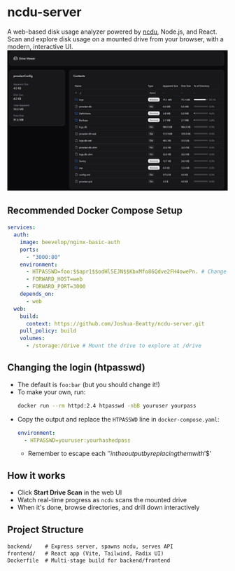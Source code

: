 # ncdu-server

A web-based disk usage analyzer powered by [ncdu](https://dev.yorhel.nl/ncdu), Node.js, and React. Scan and explore disk usage on a mounted drive from your browser, with a modern, interactive UI.
![Screenshot of the web UI Drive Navigator](./assets/image.png?)

## Recommended Docker Compose Setup

```yaml
services:
  auth:
    image: beevelop/nginx-basic-auth
    ports:
      - "3000:80"
    environment:
      - HTPASSWD=foo:$$apr1$$odHl5EJN$$KbxMfo86Qdve2FH4owePn. # Change this
      - FORWARD_HOST=web
      - FORWARD_PORT=3000
    depends_on:
      - web
  web:
    build:
      context: https://github.com/Joshua-Beatty/ncdu-server.git
    pull_policy: build
    volumes:
      - /storage:/drive # Mount the drive to explore at /drive

```

## Changing the login (htpasswd)

- The default is `foo:bar` (but you should change it!)
- To make your own, run:
  ```sh
  docker run --rm httpd:2.4 htpasswd -nbB youruser yourpass
  ```
- Copy the output and replace the `HTPASSWD` line in `docker-compose.yaml`:
  ```yaml
  environment:
    - HTPASSWD=youruser:yourhashedpass
  ```
  - Remember to escape each '$' in the output by replacing them with '$$'


## How it works

- Click **Start Drive Scan** in the web UI
- Watch real-time progress as `ncdu` scans the mounted drive
- When it's done, browse directories, and drill down interactively


## Project Structure

```
backend/    # Express server, spawns ncdu, serves API
frontend/   # React app (Vite, Tailwind, Radix UI)
Dockerfile  # Multi-stage build for backend/frontend
```
